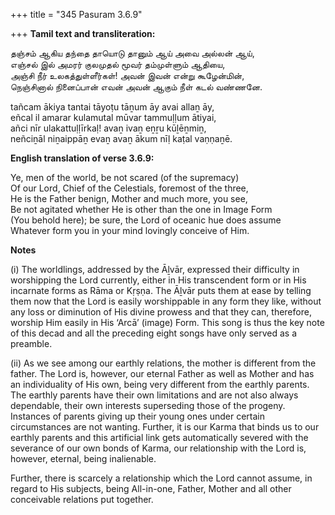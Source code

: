 +++
title = "345 Pasuram 3.6.9"

+++
**Tamil text and transliteration:**

தஞ்சம் ஆகிய தந்தை தாயொடு தானும் ஆய் அவை அல்லன் ஆய்,  
எஞ்சல் இல் அமரர் குலமுதல் மூவர் தம்முள்ளும் ஆதியை,  
அஞ்சி நீர் உலகத்துள்ளீர்கள்! அவன் இவன் என்று கூழேன்மின்,  
நெஞ்சினால் நினைப்பான் எவன் அவன் ஆகும் நீள் கடல் வண்ணனே.

tañcam ākiya tantai tāyoṭu tāṉum āy avai allaṉ āy,  
eñcal il amarar kulamutal mūvar tammuḷḷum ātiyai,  
añci nīr ulakattuḷḷīrkaḷ! avaṉ ivaṉ eṉṟu kūḻēṉmiṉ,  
neñciṉāl niṉaippāṉ evaṉ avaṉ ākum nīḷ kaṭal vaṇṇaṉē.

**English translation of verse 3.6.9:**

Ye, men of the world, be not scared (of the supremacy)  
Of our Lord, Chief of the Celestials, foremost of the three,  
He is the Father benign, Mother and much more, you see,  
Be not agitated whether He is other than the one in Image Form  
(You behold here); be sure, the Lord of oceanic hue does assume  
Whatever form you in your mind lovingly conceive of Him.

**Notes**

\(i\) The worldlings, addressed by the Āḻvār, expressed their difficulty in worshipping the Lord currently, either in His transcendent form or in His incarnate forms as Rāma or Kṛṣṇa. The Āḻvār puts them at ease by telling them now that the Lord is easily worshippable in any form they like, without any loss or diminution of His divine prowess and that they can, therefore, worship Him easily in His ‘Arcā’ (image) Form. This song is thus the key note of this decad and all the preceding eight songs have only served as a preamble.

\(ii\) As we see among our earthly relations, the mother is different from the father. The Lord is, however, our eternal Father as well as Mother and has an individuality of His own, being very different from the earthly parents. The earthly parents have their own limitations and are not also always dependable, their own interests superseding those of the progeny. Instances of parents giving up their young ones under certain circumstances are not wanting. Further, it is our Karma that binds us to our earthly parents and this artificial link gets automatically severed with the severance of our own bonds of Karma, our relationship with the Lord is, however, eternal, being inalienable.

Further, there is scarcely a relationship which the Lord cannot assume, in regard to His subjects, being All-in-one, Father, Mother and all other conceivable relations put together.


